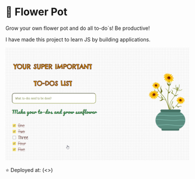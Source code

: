 # 🌻 Flower Pot

Grow your own flower pot and do all to-do`s! Be productive!

I have made this project to learn JS by building applications.

![Flower Pot of to-do`s](https://github.com/OlaCharn/js-flower-pot-to-do-animation/blob/main/screenshot.png?raw=true)



⭐ Deployed at: (<>)
